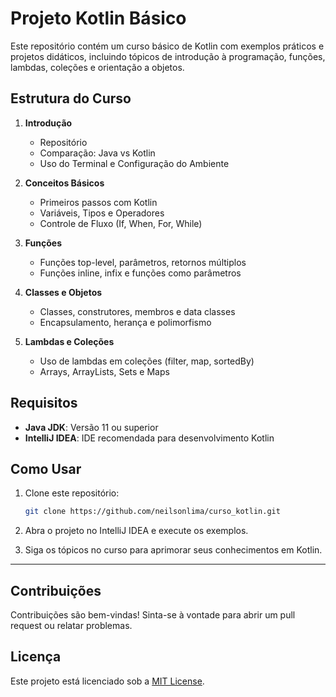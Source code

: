 # Projeto Kotlin Básico

Este repositório contém um curso básico de Kotlin com exemplos práticos e projetos didáticos, incluindo tópicos de introdução à programação, funções, lambdas, coleções e orientação a objetos.

## Estrutura do Curso

1. **Introdução**
   - Repositório
   - Comparação: Java vs Kotlin
   - Uso do Terminal e Configuração do Ambiente

2. **Conceitos Básicos**
   - Primeiros passos com Kotlin
   - Variáveis, Tipos e Operadores
   - Controle de Fluxo (If, When, For, While)

3. **Funções**
   - Funções top-level, parâmetros, retornos múltiplos
   - Funções inline, infix e funções como parâmetros

4. **Classes e Objetos**
   - Classes, construtores, membros e data classes
   - Encapsulamento, herança e polimorfismo

5. **Lambdas e Coleções**
   - Uso de lambdas em coleções (filter, map, sortedBy)
   - Arrays, ArrayLists, Sets e Maps

## Requisitos

- **Java JDK**: Versão 11 ou superior
- **IntelliJ IDEA**: IDE recomendada para desenvolvimento Kotlin

## Como Usar

1. Clone este repositório:
   ```bash
   git clone https://github.com/neilsonlima/curso_kotlin.git
   ```

2. Abra o projeto no IntelliJ IDEA e execute os exemplos.

3. Siga os tópicos no curso para aprimorar seus conhecimentos em Kotlin.

---

## Contribuições

Contribuições são bem-vindas! Sinta-se à vontade para abrir um pull request ou relatar problemas.

## Licença

Este projeto está licenciado sob a [MIT License](LICENSE).
